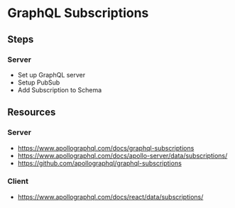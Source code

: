 # GraphQL Subscriptions

## Steps

### Server

- Set up GraphQL server
- Setup PubSub
- Add Subscription to Schema

## Resources

### Server

- https://www.apollographql.com/docs/graphql-subscriptions
- https://www.apollographql.com/docs/apollo-server/data/subscriptions/
- https://github.com/apollographql/graphql-subscriptions

### Client

- https://www.apollographql.com/docs/react/data/subscriptions/